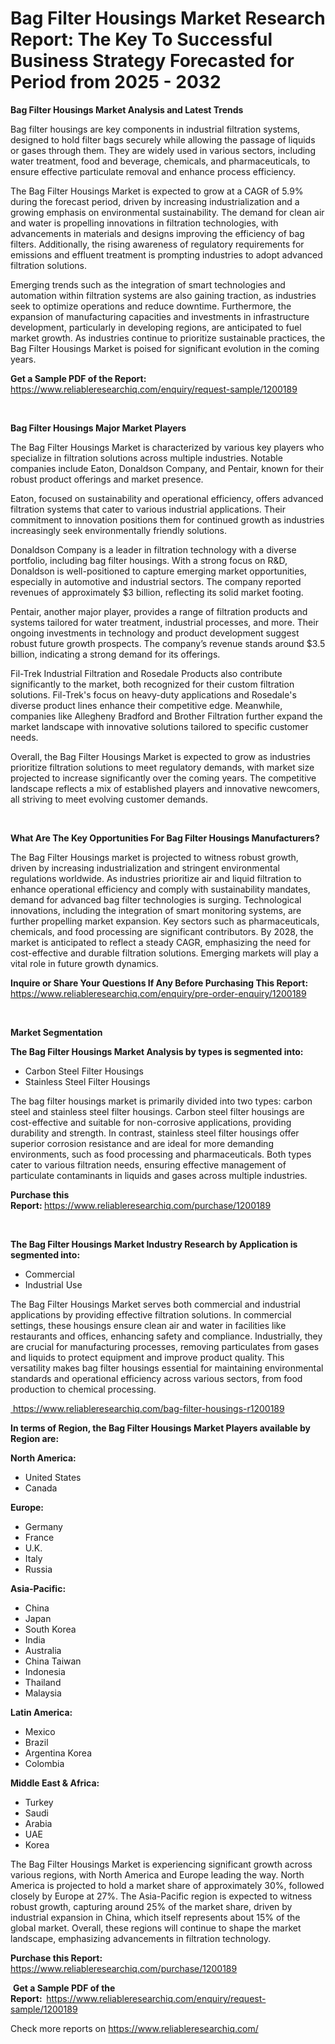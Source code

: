 <p><h1>Bag Filter Housings Market Research Report: The Key To Successful Business Strategy Forecasted for Period from 2025 - 2032</h1></p><p><strong>Bag Filter Housings Market Analysis and Latest Trends</strong></p>
<p><p>Bag filter housings are key components in industrial filtration systems, designed to hold filter bags securely while allowing the passage of liquids or gases through them. They are widely used in various sectors, including water treatment, food and beverage, chemicals, and pharmaceuticals, to ensure effective particulate removal and enhance process efficiency.</p><p>The Bag Filter Housings Market is expected to grow at a CAGR of 5.9% during the forecast period, driven by increasing industrialization and a growing emphasis on environmental sustainability. The demand for clean air and water is propelling innovations in filtration technologies, with advancements in materials and designs improving the efficiency of bag filters. Additionally, the rising awareness of regulatory requirements for emissions and effluent treatment is prompting industries to adopt advanced filtration solutions. </p><p>Emerging trends such as the integration of smart technologies and automation within filtration systems are also gaining traction, as industries seek to optimize operations and reduce downtime. Furthermore, the expansion of manufacturing capacities and investments in infrastructure development, particularly in developing regions, are anticipated to fuel market growth. As industries continue to prioritize sustainable practices, the Bag Filter Housings Market is poised for significant evolution in the coming years.</p></p>
<p><strong>Get a Sample PDF of the Report:&nbsp;</strong> <a href="https://www.reliableresearchiq.com/enquiry/request-sample/1200189?utm_campaign=3066&utm_medium=2&utm_source=Github&utm_content=ia&utm_term=08042025&utm_id=bag-filter-housings">https://www.reliableresearchiq.com/enquiry/request-sample/1200189</a></p>
<p>&nbsp;</p>
<p><strong>Bag Filter Housings Major Market Players</strong></p>
<p><p>The Bag Filter Housings Market is characterized by various key players who specialize in filtration solutions across multiple industries. Notable companies include Eaton, Donaldson Company, and Pentair, known for their robust product offerings and market presence.</p><p>Eaton, focused on sustainability and operational efficiency, offers advanced filtration systems that cater to various industrial applications. Their commitment to innovation positions them for continued growth as industries increasingly seek environmentally friendly solutions.</p><p>Donaldson Company is a leader in filtration technology with a diverse portfolio, including bag filter housings. With a strong focus on R&D, Donaldson is well-positioned to capture emerging market opportunities, especially in automotive and industrial sectors. The company reported revenues of approximately $3 billion, reflecting its solid market footing.</p><p>Pentair, another major player, provides a range of filtration products and systems tailored for water treatment, industrial processes, and more. Their ongoing investments in technology and product development suggest robust future growth prospects. The company’s revenue stands around $3.5 billion, indicating a strong demand for its offerings.</p><p>Fil-Trek Industrial Filtration and Rosedale Products also contribute significantly to the market, both recognized for their custom filtration solutions. Fil-Trek's focus on heavy-duty applications and Rosedale's diverse product lines enhance their competitive edge. Meanwhile, companies like Allegheny Bradford and Brother Filtration further expand the market landscape with innovative solutions tailored to specific customer needs.</p><p>Overall, the Bag Filter Housings Market is expected to grow as industries prioritize filtration solutions to meet regulatory demands, with market size projected to increase significantly over the coming years. The competitive landscape reflects a mix of established players and innovative newcomers, all striving to meet evolving customer demands.</p></p>
<p>&nbsp;</p>
<p><strong>What Are The Key Opportunities For Bag Filter Housings Manufacturers?</strong></p>
<p><p>The Bag Filter Housings market is projected to witness robust growth, driven by increasing industrialization and stringent environmental regulations worldwide. As industries prioritize air and liquid filtration to enhance operational efficiency and comply with sustainability mandates, demand for advanced bag filter technologies is surging. Technological innovations, including the integration of smart monitoring systems, are further propelling market expansion. Key sectors such as pharmaceuticals, chemicals, and food processing are significant contributors. By 2028, the market is anticipated to reflect a steady CAGR, emphasizing the need for cost-effective and durable filtration solutions. Emerging markets will play a vital role in future growth dynamics.</p></p>
<p><strong>Inquire or Share Your Questions If Any Before Purchasing This Report:</strong> <a href="https://www.reliableresearchiq.com/enquiry/pre-order-enquiry/1200189?utm_campaign=3066&utm_medium=2&utm_source=Github&utm_content=ia&utm_term=08042025&utm_id=bag-filter-housings">https://www.reliableresearchiq.com/enquiry/pre-order-enquiry/1200189</a></p>
<p>&nbsp;</p>
<p><strong>Market Segmentation</strong></p>
<p><strong>The Bag Filter Housings Market Analysis by types is segmented into:</strong></p>
<p><ul><li>Carbon Steel Filter Housings</li><li>Stainless Steel Filter Housings</li></ul></p>
<p><p>The bag filter housings market is primarily divided into two types: carbon steel and stainless steel filter housings. Carbon steel filter housings are cost-effective and suitable for non-corrosive applications, providing durability and strength. In contrast, stainless steel filter housings offer superior corrosion resistance and are ideal for more demanding environments, such as food processing and pharmaceuticals. Both types cater to various filtration needs, ensuring effective management of particulate contaminants in liquids and gases across multiple industries.</p></p>
<p><strong>Purchase this Report:&nbsp;</strong><a href="https://www.reliableresearchiq.com/purchase/1200189?utm_campaign=3066&utm_medium=2&utm_source=Github&utm_content=ia&utm_term=08042025&utm_id=bag-filter-housings">https://www.reliableresearchiq.com/purchase/1200189</a></p>
<p>&nbsp;</p>
<p><strong>The Bag Filter Housings Market Industry Research by Application is segmented into:</strong></p>
<p><ul><li>Commercial</li><li>Industrial Use</li></ul></p>
<p><p>The Bag Filter Housings Market serves both commercial and industrial applications by providing effective filtration solutions. In commercial settings, these housings ensure clean air and water in facilities like restaurants and offices, enhancing safety and compliance. Industrially, they are crucial for manufacturing processes, removing particulates from gases and liquids to protect equipment and improve product quality. This versatility makes bag filter housings essential for maintaining environmental standards and operational efficiency across various sectors, from food production to chemical processing.</p></p>
<p><a href="https://www.reliableresearchiq.com/bag-filter-housings-r1200189?utm_campaign=3066&utm_medium=2&utm_source=Github&utm_content=ia&utm_term=08042025&utm_id=bag-filter-housings">&nbsp;https://www.reliableresearchiq.com/bag-filter-housings-r1200189</a></p>
<p><strong>In terms of Region, the Bag Filter Housings Market Players available by Region are:</strong></p>
<p>
    <p> <strong> North America: </strong>
        <ul>
            <li>United States</li>
            <li>Canada</li>
        </ul>
        </p> 
    <p> <strong> Europe: </strong>
        <ul>
            <li>Germany</li>
            <li>France</li>
            <li>U.K.</li>
            <li>Italy</li>
            <li>Russia</li>
        </ul>
        </p> 
    <p> <strong> Asia-Pacific: </strong>
        <ul>
            <li>China</li>
            <li>Japan</li>
            <li>South Korea</li>
            <li>India</li>
            <li>Australia</li>
            <li>China Taiwan</li>
            <li>Indonesia</li>
            <li>Thailand</li>
            <li>Malaysia</li>
        </ul>
        </p> 
    <p> <strong> Latin America: </strong>
        <ul>
            <li>Mexico</li>
            <li>Brazil</li>
            <li>Argentina Korea</li>
            <li>Colombia</li>
        </ul>
        </p> 
    <p> <strong> Middle East & Africa: </strong>
        <ul>
            <li>Turkey</li>
            <li>Saudi</li>
            <li>Arabia</li>
            <li>UAE</li>
            <li>Korea</li>
        </ul>
    </p>
    </p>
<p><p>The Bag Filter Housings Market is experiencing significant growth across various regions, with North America and Europe leading the way. North America is projected to hold a market share of approximately 30%, followed closely by Europe at 27%. The Asia-Pacific region is expected to witness robust growth, capturing around 25% of the market share, driven by industrial expansion in China, which itself represents about 15% of the global market. Overall, these regions will continue to shape the market landscape, emphasizing advancements in filtration technology.</p></p>
<p><strong>Purchase this Report: </strong><a href="https://www.reliableresearchiq.com/purchase/1200189?utm_campaign=3066&utm_medium=2&utm_source=Github&utm_content=ia&utm_term=08042025&utm_id=bag-filter-housings">https://www.reliableresearchiq.com/purchase/1200189</a></p>
<p>&nbsp;<strong>Get a Sample PDF of the Report:&nbsp;&nbsp;</strong><a href="https://www.reliableresearchiq.com/enquiry/request-sample/1200189?utm_campaign=3066&utm_medium=2&utm_source=Github&utm_content=ia&utm_term=08042025&utm_id=bag-filter-housings">https://www.reliableresearchiq.com/enquiry/request-sample/1200189</a></p>
<p><strong></strong></p>
<p>Check more reports on <a href="https://www.reliableresearchiq.com/?utm_campaign=3066&utm_medium=2&utm_source=Github&utm_content=ia&utm_term=08042025&utm_id=bag-filter-housings">https://www.reliableresearchiq.com/</a></p>